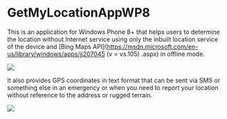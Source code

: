 # GetMyLocationAppWP8

This is an application for Windows Phone 8+ that helps users to determine the location without Internet service using only the inbuilt location service of the device and [Bing Maps API](https://msdn.microsoft.com/en-us/library/windows/apps/jj207045 (v = vs.105) .aspx) in offline mode.

![](https://url/to/img.png)

It also provides GPS coordinates in text format that can be sent via SMS or something else in an emergency or when you need to report your location without reference to the address or rugged terrain.

![](https://take.ms/zgkrE)
